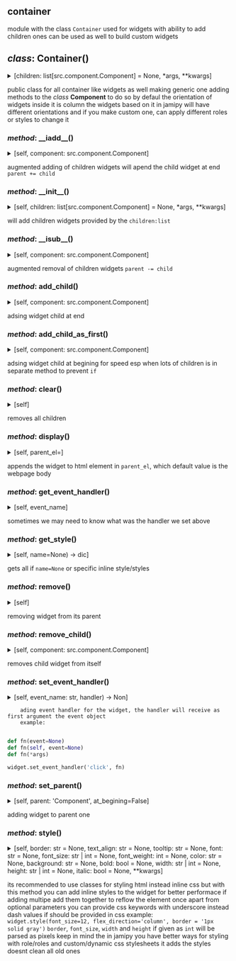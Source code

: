 ## container
module with the class `Container` used for widgets with ability to add children ones
can be used as well to build custom widgets

## *class*:  Container()

<details><summary>[children: list[src.component.Component] = None, *args, **kwargs]</summary>

  ```python
class Container(Component):
    

    
    
    _el:Element = el_from_template({'tag_name':'div','roles':'container',})


    def __init__(self, children:list[Component]=None, *args, **kwargs):
        

        self._el = self._el.cloneNode()

        if children:
            for child in children:
                self.add_child(child)


    def add_child(self, component:Component):
        
        self._el.append(component._el)


    def add_child_as_first(self, component:Component):
        
        self._el.prepend(component._el)


    def remove_child(self, component:Component):
        
        component._el.remove()


    def clear(self):
        
        self._el.innerHTML = ''


    

    def __iadd__(self, component:Component):
        
        self.add_child(component)
        return self
    
    def __isub__(self, component:Component):
        
        component.remove()
        return self

  ```

</details>

public class for all container like widgets as well making generic one
adding methods to the *class* **Component** to do so
by defaul the orientation of widgets inside it is column
the widgets based on it in jamipy will have different orientations
and if you make custom one, can apply different roles or styles to change it

### *method*:  \_\_iadd\_\_()

<details><summary>[self, component: src.component.Component]</summary>

  ```python
    def __iadd__(self, component:Component):
        
        self.add_child(component)
        return self

  ```

</details>

augmented adding of children widgets
will apend the child widget at end
`parent += child`

### *method*:  \_\_init\_\_()

<details><summary>[self, children: list[src.component.Component] = None, *args, **kwargs]</summary>

  ```python
    def __init__(self, children:list[Component]=None, *args, **kwargs):
        

        self._el = self._el.cloneNode()

        if children:
            for child in children:
                self.add_child(child)

  ```

</details>

will add children widgets provided by the `children:list`

### *method*:  \_\_isub\_\_()

<details><summary>[self, component: src.component.Component]</summary>

  ```python
    def __isub__(self, component:Component):
        
        component.remove()
        return self

  ```

</details>

augmented removal of children widgets
`parent -= child`

### *method*:  add\_child()

<details><summary>[self, component: src.component.Component]</summary>

  ```python
    def add_child(self, component:Component):
        
        self._el.append(component._el)

  ```

</details>

adsing widget child at end

### *method*:  add\_child\_as\_first()

<details><summary>[self, component: src.component.Component]</summary>

  ```python
    def add_child_as_first(self, component:Component):
        
        self._el.prepend(component._el)

  ```

</details>

adsing widget child at begining
for speed esp when lots of children is in separate method to prevent `if`

### *method*:  clear()

<details><summary>[self]</summary>

  ```python
    def clear(self):
        
        self._el.innerHTML = ''

  ```

</details>

removes all children

### *method*:  display()

<details><summary>[self, parent_el=<MagicMock name='mock.document.body' id='4349001216'>]</summary>

  ```python
    def display(self, parent_el=document.body):
        
        parent_el.append(self._el)
        return self

  ```

</details>

appends the widget to html element in `parent_el`,
which default value is the webpage body

### *method*:  get\_event\_handler()

<details><summary>[self, event_name]</summary>

  ```python
    def get_event_handler(self, event_name):
        
        return getattr(self._el, f'on{event_name}', None)

  ```

</details>

sometimes we may need to know what was the handler we set above

### *method*:  get\_style()

<details><summary>[self, name=None) -> dic]</summary>

  ```python
    def get_style(self, name=None)->dict:
        
        styles:str = self.el.style.cssText
        styles = styles.split(';')
        result = {}
        for style in styles:
            style = style.split(':')
            result[style[0]] = style[1]

        return result if name == None else result.get(name, {})

  ```

</details>

gets all if `name=None` or specific inline style/styles

### *method*:  remove()

<details><summary>[self]</summary>

  ```python
    def remove(self):
        
        self._el.remove()

  ```

</details>

removing widget from its parent

### *method*:  remove\_child()

<details><summary>[self, component: src.component.Component]</summary>

  ```python
    def remove_child(self, component:Component):
        
        component._el.remove()

  ```

</details>

removes child widget from itself

### *method*:  set\_event\_handler()

<details><summary>[self, event_name: str, handler) -> Non]</summary>

  ```python
    def set_event_handler(self, event_name:str, handler)->None:
        
        setattr(self._el, f'on{event_name}', handler)

  ```

</details>

        ading event handler for the widget, the handler will receive as first argument the event object
        example:

```python

def fn(event=None)
def fn(self, event=None)
def fn(*args)

widget.set_event_handler('click', fn)

```
        

### *method*:  set\_parent()

<details><summary>[self, parent: 'Component', at_begining=False]</summary>

  ```python
    def set_parent(self, parent:'Component', at_begining=False):
        
        if at_begining == False:
            parent._el.append(self._el)
        else:
            parent._el.prepend(self._el)

  ```

</details>

adding widget to parent one

### *method*:  style()

<details><summary>[self, border: str = None, text_align: str = None, tooltip: str = None, font: str = None, font_size: str | int = None, font_weight: int = None, color: str = None, background: str = None, bold: bool = None, width: str | int = None, height: str | int = None, italic: bool = None, **kwargs]</summary>

  ```python
    def style(self, border:str=None, text_align:str=None, tooltip:str=None, font:str=None, font_size:str|int=None, font_weight:int=None, color:str=None, background:str=None, bold:bool=None, width:str|int=None, height:str|int=None, italic:bool=None, **kwargs):
        
        style = self._el.style
        
        css = {
            'font-weight': font_weight if bold == None else f"{'bold' if bold == True else 'unset'}",
            'color': color,
            'width': width if isinstance(width, str) else f'{width}px',
            'height': height if isinstance(height, str) else f'{height}px',
            'font_family':font,
            'font-size':font_size,
            'title':tooltip,
            'background-color':background,
            'font-style':italic,
            'text-align':text_align,
            'border' : f'{border}px solid' if isinstance(border, int) else border

        }
   
        for k,v in kwargs.items():
            css[k.replace('_', '-')] = v
        
        print(css)
        style.cssText += ';'.join([f'{k}:{v}' for k,v in css.items() if v!=None])
        return self

  ```

</details>

its recommended to use classes for styling html instead inline css
but with this method you can add inline styles to the widget
for better performace if adding multipe add them together to reflow the element once
apart from optional parameters you can provide css keywords with underscore instead dash
values if should be provided in css example:
`widget.style(font_size=12, flex_direction='column', border = '1px solid gray')`
`border`, `font_size`, `width` and `height` if given as `int` will be parsed as pixels
keep in mind the in jamipy you have better ways for styling with role/roles and custom/dynamic css stylesheets
it adds the styles doesnt clean all old ones




